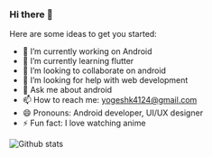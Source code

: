 ### Hi there 👋

Here are some ideas to get you started:

- 🔭 I’m currently working on Android
- 🌱 I’m currently learning flutter
- 👯 I’m looking to collaborate on android
- 🤔 I’m looking for help with web development
- 💬 Ask me about android
- 📫 How to reach me: yogeshk4124@gmail.com
- 😄 Pronouns: Android developer, UI/UX designer
- ⚡ Fun fact: I love watching anime

![Github  stats](https://github-readme-stats.vercel.app/api?username=yogeshk4124&show_icons=true&hide_border=true)

